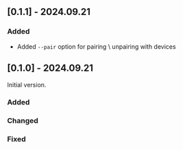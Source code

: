 ## [0.1.1] - 2024.09.21

### Added
- Added `--pair` option for pairing \ unpairing with devices

## [0.1.0] - 2024.09.21
  
Initial version.

### Added
 
### Changed

### Fixed
